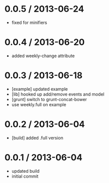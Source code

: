 
0.0.5 / 2013-06-24 
==================

  * fixed for minifiers

0.0.4 / 2013-06-20 
==================

  * added weekly-change attribute

0.0.3 / 2013-06-18 
==================

  * [example] updated example
  * [lib] hooked up add/remove events and model
  * [grunt] switch to grunt-concat-bower
  * use weekly.full on example

0.0.2 / 2013-06-04 
==================

  * [build] added .full version

0.0.1 / 2013-06-04 
==================

  * updated build
  * initial commit
